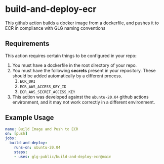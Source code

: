 # build-and-deploy-ecr
This github action builds a docker image from a dockerfile, and pushes it to ECR in compliance with GLG naming conventions

## Requirements

This action requires certain things to be configured in your repo:

1. You must have a dockerfile in the root directory of your repo.
2. You must have the following **secrets** present in your repository. These should be added automatically by a different process.
    1. `ECR_URI`
    2. `ECR_AWS_ACCESS_KEY_ID`
    3. `ECR_AWS_SECRET_ACCESS_KEY`
3. This action was developed against the `ubuntu-20.04` github actions environment, and it may not work correctly in a different environment.

## Example Usage

```yml
name: Build Image and Push to ECR
on: [push]
jobs:
  build-and-deploy:
    runs-on: ubuntu-20.04
    steps:
    - uses: glg-public/build-and-deploy-ecr@main
```
